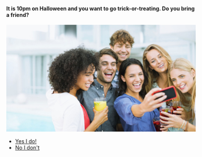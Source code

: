 ####  It is 10pm on Halloween and you want to go trick-or-treating. Do you bring a friend? 

![friends image](images/friends.jpg)


* [Yes I do!](trick-or-treat1.md)  
* [No I don't](trick-or-treat.md)